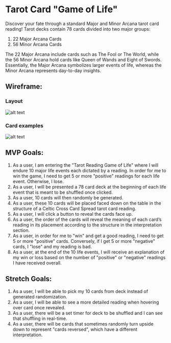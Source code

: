 # Tarot Card "Game of Life" 

Discover your fate through a standard Major and Minor Arcana tarot card reading! Tarot decks contain 78 cards divided into two major groups:

1. 22 Major Arcana Cards
2. 56 Minor Arcana Cards

The 22 Major Arcana include cards such as The Fool or The World, while the 56 Minor Arcana hold cards like Queen of Wands and Eight of Swords. Essentially, the Major Arcana symbolizes larger events of life, whereas the Minor Arcana represents day-to-day insights.

## Wireframe:
### Layout
![alt text](https://user-images.githubusercontent.com/123710081/221372805-3be1970e-5a3b-4057-b721-32c13f6746a5.png)
### Card examples
![alt text](https://user-images.githubusercontent.com/123710081/221374919-9e16ec65-0e0b-45e6-b15f-1c53a6516627.png)

## MVP Goals:
1. As a user, I am entering the "Tarot Reading Game of Life" where I will endure 10 major life events each dictated by a reading. In order for me to win the game, I need to get 5 or more "positive" readings for each life event. Otherwise, I lose.
2. As a user, I will be presented a 78 card deck at the beginning of each life event that is meant to be shuffled once clicked.
3. As a user, 10 cards will then randomly be generated.
4. As a user, these 10 cards will be placed faced down on the table in the structure of a Celtic Cross Card Spread tarot card reading.
5. As a user, I will click a button to reveal the cards face up.
6. As a user, the order of the cards will reveal the meaning of each card’s reading in its placement according to the structure in the interpretation section.
7. As a user, in order for me to "win" and get a good reading, I need to get 5 or more "positive" cards. Conversely, if I get 5 or more "negative" cards, I "lose" and my reading is bad.
8. As a user, at the end of the 10 life events, I will receive an explanation of my win or loss based on the number of "positive" or "negative" readings I have received overall.
 
## Stretch Goals:
1. As a user, I will be able to pick my 10 cards from deck instead of generated randomization.
2. As a user, I will be able to see a more detailed reading when hovering over card once revealed.
3. As a user, there will be a set timer for deck to be shuffled and I can see that shuffling in real-time.
4. As a user, there will be cards that sometimes randomly turn upside down to represent "cards reversed", which have a different interpretation.
